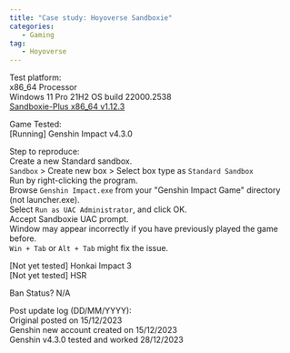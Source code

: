 ```yaml
---
title: "Case study: Hoyoverse Sandboxie"
categories:
   - Gaming
tag:
   - Hoyoverse
---
```


Test platform:   
x86_64 Processor   
Windows 11 Pro 21H2 OS build 22000.2538   
[Sandboxie-Plus x86_64 v1.12.3](https://github.com/sandboxie-plus/Sandboxie)   

Game Tested:   
[Running] Genshin Impact v4.3.0   

Step to reproduce:   
Create a new Standard sandbox.   
`Sandbox` > Create new box > Select box type as `Standard Sandbox`   
Run by right-clicking the program.   
Browse `Genshin Impact.exe` from your "Genshin Impact Game" directory (not launcher.exe).   
Select `Run as UAC Administrator`, and click OK.   
Accept Sandboxie UAC prompt.   
Window may appear incorrectly if you have previously played the game before.   
`Win + Tab` or `Alt + Tab` might fix the issue.   


[Not yet tested] Honkai Impact 3   
[Not yet tested] HSR   


Ban Status? N/A   


Post update log (DD/MM/YYYY):   
Original posted on 15/12/2023   
Genshin new account created on 15/12/2023   
Genshin v4.3.0 tested and worked 28/12/2023   

